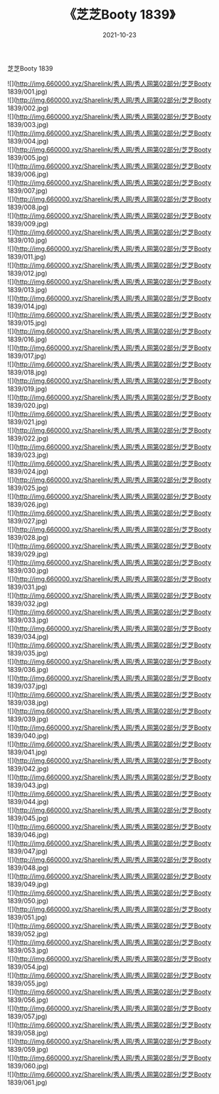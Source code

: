 ﻿---
layout: post
title:  《芝芝Booty 1839》
date:   2021-10-23
img: http://img.660000.xyz/Sharelink/秀人网/秀人网第02部分/芝芝Booty 1839/000.jpg
categories: [美女, 清纯, 唯美]
---

芝芝Booty 1839

  ![](http://img.660000.xyz/Sharelink/秀人网/秀人网第02部分/芝芝Booty 1839/001.jpg) <br> ![](http://img.660000.xyz/Sharelink/秀人网/秀人网第02部分/芝芝Booty 1839/002.jpg) <br> ![](http://img.660000.xyz/Sharelink/秀人网/秀人网第02部分/芝芝Booty 1839/003.jpg) <br> ![](http://img.660000.xyz/Sharelink/秀人网/秀人网第02部分/芝芝Booty 1839/004.jpg) <br> ![](http://img.660000.xyz/Sharelink/秀人网/秀人网第02部分/芝芝Booty 1839/005.jpg) <br> ![](http://img.660000.xyz/Sharelink/秀人网/秀人网第02部分/芝芝Booty 1839/006.jpg) <br> ![](http://img.660000.xyz/Sharelink/秀人网/秀人网第02部分/芝芝Booty 1839/007.jpg) <br> ![](http://img.660000.xyz/Sharelink/秀人网/秀人网第02部分/芝芝Booty 1839/008.jpg) <br> ![](http://img.660000.xyz/Sharelink/秀人网/秀人网第02部分/芝芝Booty 1839/009.jpg) <br> ![](http://img.660000.xyz/Sharelink/秀人网/秀人网第02部分/芝芝Booty 1839/010.jpg) <br> ![](http://img.660000.xyz/Sharelink/秀人网/秀人网第02部分/芝芝Booty 1839/011.jpg) <br> ![](http://img.660000.xyz/Sharelink/秀人网/秀人网第02部分/芝芝Booty 1839/012.jpg) <br> ![](http://img.660000.xyz/Sharelink/秀人网/秀人网第02部分/芝芝Booty 1839/013.jpg) <br> ![](http://img.660000.xyz/Sharelink/秀人网/秀人网第02部分/芝芝Booty 1839/014.jpg) <br> ![](http://img.660000.xyz/Sharelink/秀人网/秀人网第02部分/芝芝Booty 1839/015.jpg) <br> ![](http://img.660000.xyz/Sharelink/秀人网/秀人网第02部分/芝芝Booty 1839/016.jpg) <br> ![](http://img.660000.xyz/Sharelink/秀人网/秀人网第02部分/芝芝Booty 1839/017.jpg) <br> ![](http://img.660000.xyz/Sharelink/秀人网/秀人网第02部分/芝芝Booty 1839/018.jpg) <br> ![](http://img.660000.xyz/Sharelink/秀人网/秀人网第02部分/芝芝Booty 1839/019.jpg) <br> ![](http://img.660000.xyz/Sharelink/秀人网/秀人网第02部分/芝芝Booty 1839/020.jpg) <br> ![](http://img.660000.xyz/Sharelink/秀人网/秀人网第02部分/芝芝Booty 1839/021.jpg) <br> ![](http://img.660000.xyz/Sharelink/秀人网/秀人网第02部分/芝芝Booty 1839/022.jpg) <br> ![](http://img.660000.xyz/Sharelink/秀人网/秀人网第02部分/芝芝Booty 1839/023.jpg) <br> ![](http://img.660000.xyz/Sharelink/秀人网/秀人网第02部分/芝芝Booty 1839/024.jpg) <br> ![](http://img.660000.xyz/Sharelink/秀人网/秀人网第02部分/芝芝Booty 1839/025.jpg) <br> ![](http://img.660000.xyz/Sharelink/秀人网/秀人网第02部分/芝芝Booty 1839/026.jpg) <br> ![](http://img.660000.xyz/Sharelink/秀人网/秀人网第02部分/芝芝Booty 1839/027.jpg) <br> ![](http://img.660000.xyz/Sharelink/秀人网/秀人网第02部分/芝芝Booty 1839/028.jpg) <br> ![](http://img.660000.xyz/Sharelink/秀人网/秀人网第02部分/芝芝Booty 1839/029.jpg) <br> ![](http://img.660000.xyz/Sharelink/秀人网/秀人网第02部分/芝芝Booty 1839/030.jpg) <br> ![](http://img.660000.xyz/Sharelink/秀人网/秀人网第02部分/芝芝Booty 1839/031.jpg) <br> ![](http://img.660000.xyz/Sharelink/秀人网/秀人网第02部分/芝芝Booty 1839/032.jpg) <br> ![](http://img.660000.xyz/Sharelink/秀人网/秀人网第02部分/芝芝Booty 1839/033.jpg) <br> ![](http://img.660000.xyz/Sharelink/秀人网/秀人网第02部分/芝芝Booty 1839/034.jpg) <br> ![](http://img.660000.xyz/Sharelink/秀人网/秀人网第02部分/芝芝Booty 1839/035.jpg) <br> ![](http://img.660000.xyz/Sharelink/秀人网/秀人网第02部分/芝芝Booty 1839/036.jpg) <br> ![](http://img.660000.xyz/Sharelink/秀人网/秀人网第02部分/芝芝Booty 1839/037.jpg) <br> ![](http://img.660000.xyz/Sharelink/秀人网/秀人网第02部分/芝芝Booty 1839/038.jpg) <br> ![](http://img.660000.xyz/Sharelink/秀人网/秀人网第02部分/芝芝Booty 1839/039.jpg) <br> ![](http://img.660000.xyz/Sharelink/秀人网/秀人网第02部分/芝芝Booty 1839/040.jpg) <br> ![](http://img.660000.xyz/Sharelink/秀人网/秀人网第02部分/芝芝Booty 1839/041.jpg) <br> ![](http://img.660000.xyz/Sharelink/秀人网/秀人网第02部分/芝芝Booty 1839/042.jpg) <br> ![](http://img.660000.xyz/Sharelink/秀人网/秀人网第02部分/芝芝Booty 1839/043.jpg) <br> ![](http://img.660000.xyz/Sharelink/秀人网/秀人网第02部分/芝芝Booty 1839/044.jpg) <br> ![](http://img.660000.xyz/Sharelink/秀人网/秀人网第02部分/芝芝Booty 1839/045.jpg) <br> ![](http://img.660000.xyz/Sharelink/秀人网/秀人网第02部分/芝芝Booty 1839/046.jpg) <br> ![](http://img.660000.xyz/Sharelink/秀人网/秀人网第02部分/芝芝Booty 1839/047.jpg) <br> ![](http://img.660000.xyz/Sharelink/秀人网/秀人网第02部分/芝芝Booty 1839/048.jpg) <br> ![](http://img.660000.xyz/Sharelink/秀人网/秀人网第02部分/芝芝Booty 1839/049.jpg) <br> ![](http://img.660000.xyz/Sharelink/秀人网/秀人网第02部分/芝芝Booty 1839/050.jpg) <br> ![](http://img.660000.xyz/Sharelink/秀人网/秀人网第02部分/芝芝Booty 1839/051.jpg) <br> ![](http://img.660000.xyz/Sharelink/秀人网/秀人网第02部分/芝芝Booty 1839/052.jpg) <br> ![](http://img.660000.xyz/Sharelink/秀人网/秀人网第02部分/芝芝Booty 1839/053.jpg) <br> ![](http://img.660000.xyz/Sharelink/秀人网/秀人网第02部分/芝芝Booty 1839/054.jpg) <br> ![](http://img.660000.xyz/Sharelink/秀人网/秀人网第02部分/芝芝Booty 1839/055.jpg) <br> ![](http://img.660000.xyz/Sharelink/秀人网/秀人网第02部分/芝芝Booty 1839/056.jpg) <br> ![](http://img.660000.xyz/Sharelink/秀人网/秀人网第02部分/芝芝Booty 1839/057.jpg) <br> ![](http://img.660000.xyz/Sharelink/秀人网/秀人网第02部分/芝芝Booty 1839/058.jpg) <br> ![](http://img.660000.xyz/Sharelink/秀人网/秀人网第02部分/芝芝Booty 1839/059.jpg) <br> ![](http://img.660000.xyz/Sharelink/秀人网/秀人网第02部分/芝芝Booty 1839/060.jpg) <br> ![](http://img.660000.xyz/Sharelink/秀人网/秀人网第02部分/芝芝Booty 1839/061.jpg) <br>
